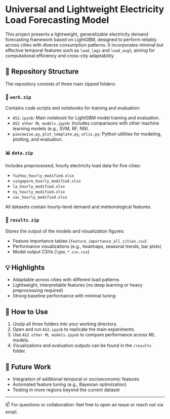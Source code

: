 # Universal and Lightweight Electricity Load Forecasting Model

This project presents a lightweight, generalizable electricity demand forecasting framework based on LightGBM, designed to perform reliably across cities with diverse consumption patterns. It incorporates minimal but effective temporal features such as `load_lag1` and `load_avg3`, aiming for computational efficiency and cross-city adaptability.

## 📁 Repository Structure

The repository consists of three main zipped folders:

### 🔧 `work.zip`
Contains code scripts and notebooks for training and evaluation:
- `AS2.ipynb`: Main notebook for LightGBM model training and evaluation.
- `AS2 other ML models.ipynb`: Includes comparisons with other machine learning models (e.g., SVM, RF, NN).
- `piecewise.py`, `plot_template.py`, `utlis.py`: Python utilities for modeling, plotting, and evaluation.

### 📊 `data.zip`
Includes preprocessed, hourly electricity load data for five cities:
- `fuzhou_hourly_modified.xlsx`
- `singapore_hourly_modified.xlsx`
- `la_hourly_modified.xlsx`
- `ny_hourly_modified.xlsx`
- `sac_hourly_modified.xlsx`

All datasets contain hourly-level demand and meteorological features.

### 📂 `results.zip`
Stores the output of the models and visualization figures:
- Feature importance tables (`feature_importance_all_cities.csv`)
- Performance visualizations (e.g., heatmaps, seasonal trends, bar plots)
- Model output CSVs (`lgbm_*.csv.csv`)

## 💡 Highlights
- Adaptable across cities with different load patterns
- Lightweight, interpretable features (no deep learning or heavy preprocessing required)
- Strong baseline performance with minimal tuning

## 📌 How to Use
1. Unzip all three folders into your working directory.
2. Open and run `AS2.ipynb` to replicate the main experiments.
3. Use `AS2 other ML models.ipynb` to compare performance across ML models.
4. Visualizations and evaluation outputs can be found in the `/results` folder.

## 🔬 Future Work
- Integration of additional temporal or socioeconomic features
- Automated feature tuning (e.g., Bayesian optimization)
- Testing in more regions beyond the current dataset

---

📫 For questions or collaboration: feel free to open an issue or reach out via email.

